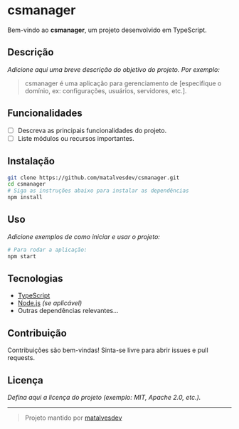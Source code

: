 # csmanager

Bem-vindo ao **csmanager**, um projeto desenvolvido em TypeScript.

## Descrição

*Adicione aqui uma breve descrição do objetivo do projeto. Por exemplo:*
> csmanager é uma aplicação para gerenciamento de [especifique o domínio, ex: configurações, usuários, servidores, etc.].

## Funcionalidades

- [ ] Descreva as principais funcionalidades do projeto.
- [ ] Liste módulos ou recursos importantes.

## Instalação

```bash
git clone https://github.com/matalvesdev/csmanager.git
cd csmanager
# Siga as instruções abaixo para instalar as dependências
npm install
```

## Uso

*Adicione exemplos de como iniciar e usar o projeto:*

```bash
# Para rodar a aplicação:
npm start
```

## Tecnologias

- [TypeScript](https://www.typescriptlang.org/)
- [Node.js](https://nodejs.org/) *(se aplicável)*
- Outras dependências relevantes...

## Contribuição

Contribuições são bem-vindas! Sinta-se livre para abrir issues e pull requests.

## Licença

*Defina aqui a licença do projeto (exemplo: MIT, Apache 2.0, etc.).*

---

> Projeto mantido por [matalvesdev](https://github.com/matalvesdev)
